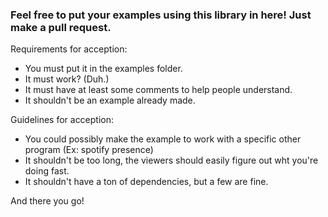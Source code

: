 ### Feel free to put your examples using this library in here! Just make a pull request.

Requirements for acception:

* You must put it in the examples folder.
* It must work? (Duh.)
* It must have at least some comments to help people understand.
* It shouldn't be an example already made.

Guidelines for acception:

* You could possibly make the example to work with a specific other program (Ex: spotify presence)
* It shouldn't be too long, the viewers should easily figure out wht you're doing fast.
* It shouldn't have a ton of dependencies, but a few are fine.

And there you go!